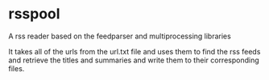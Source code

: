 # rsspool
A rss reader based on the feedparser and multiprocessing libraries

It takes all of the urls from the url.txt file and uses them to find the
rss feeds and retrieve the titles and summaries and write them to their
corresponding files.
